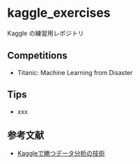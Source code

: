 # kaggle_exercises
Kaggle の練習用レポジトリ

## Competitions
- Titanic: Machine Learning from Disaster

## Tips
- xxx


## 参考文献

- [Kaggleで勝つデータ分析の技術](https://github.com/ghmagazine/kagglebook)
